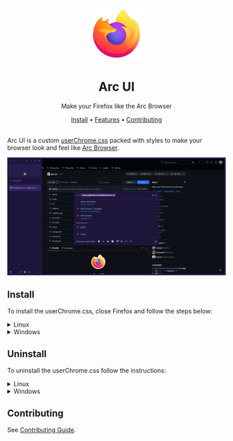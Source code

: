 [userChrome.css]: https://www.userchrome.org/
[Arc Browser]: https://arc.net/
[install the userChrome.css manually]: https://www.reddit.com/r/FirefoxCSS/wiki/index/tutorials/#wiki_create_the_folder_and_its_files
[latest release]: https://github.com/dxdotdev/arc-ui/releases/latest

<div align="center">
  <img width="128" src="./.github/assets/arc-ui-default.svg" />

  <h1>Arc UI</h1>
  <p>Make your Firefox like the Arc Browser</p>
</div>

<div align="center">
  <a href="#install">Install</a> • <a href="#features">Features</a> • <a href="#contributing">Contributing</a>
</div>

<br />

Arc UI is a custom [userChrome.css] packed with styles to make your browser look and feel like [Arc Browser].

<img src="./.github/assets/ui.png">

<br />

## Install

To install the userChrome.css, close Firefox and follow the steps below:

<details>
  <summary>Linux</summary>

Just run the command:

```bash
bash -c "$(curl https://raw.githubusercontent.com/dxdotdev/arc-ui/main/scripts/install.sh)"
```

And restart your Firefox.

</details>

<details>
  <summary>Windows</summary>

You can [install the userChrome.css manually] in windows (auto install script in development).

The Arc UI userChrome.css can be found and downloaded in the [latest release].

</details>

## Uninstall

To uninstall the userChrome.css follow the instructions:

<details>
  <summary>Linux</summary>

Just run the command:

```bash
bash -c "$(curl https://raw.githubusercontent.com/dxdotdev/arc-ui/main/scripts/uninstall.sh)"
```

And restart your Firefox.

</details>

<details>
  <summary>Windows</summary>

Delete the userChrome.css file specified in the windows manual [installation](#install) guide.

</details>

## Contributing

See [Contributing Guide](./.github/CONTRIBUTING.md).
